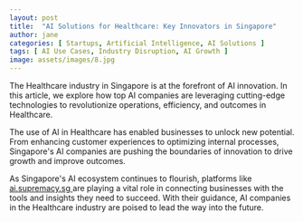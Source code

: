 ```yaml
---
layout: post
title:  "AI Solutions for Healthcare: Key Innovators in Singapore"
author: jane
categories: [ Startups, Artificial Intelligence, AI Solutions ]
tags: [ AI Use Cases, Industry Disruption, AI Growth ]
image: assets/images/8.jpg
---
```


The Healthcare industry in Singapore is at the forefront of AI innovation. In this article, we explore how top AI companies are leveraging cutting-edge technologies to revolutionize operations, efficiency, and outcomes in Healthcare.

The use of AI in Healthcare has enabled businesses to unlock new potential. From enhancing customer experiences to optimizing internal processes, Singapore's AI companies are pushing the boundaries of innovation to drive growth and improve outcomes.

As Singapore's AI ecosystem continues to flourish, platforms like <a href="https://ai.supremacy.sg" target="_blank"> ai.supremacy.sg </a> are playing a vital role in connecting businesses with the tools and insights they need to succeed. With their guidance, AI companies in the Healthcare industry are poised to lead the way into the future.

